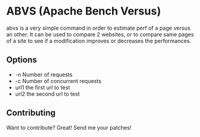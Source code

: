 ABVS (Apache Bench Versus)
=============

abvs is a very simple command in order to estimate perf of a page versus an other.
It can be used to compare 2 websites, or to compare same pages of a site to see if a modification improves or decreases the performances.

Options
-------

* -n Number of requests
* -c Number of concurrent requests
* url1 the first url to test
* url2 the second url to test

Contributing
------------

Want to contribute? Great! Send me your patches!